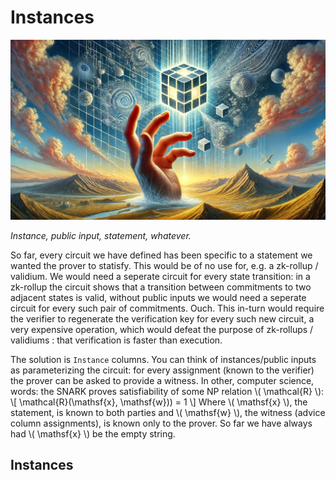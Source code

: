 # Instances

![](./top.webp)

*Instance, public input, statement, whatever.*

So far, every circuit we have defined has been specific to a statement we wanted the prover to statisfy.
This would be of no use for, e.g. a zk-rollup / validium.
We would need a seperate circuit for every state transition:
in a zk-rollup the circuit shows that a transition between commitments to two adjacent states is valid, without public inputs we would need a seperate circuit for every such pair of commitments. Ouch.
This in-turn would require the verifier to regenerate the verification key for every such new circuit, a very expensive operation, which would defeat the purpose of zk-rollups / validiums : that verification is faster than execution.

The solution is `Instance` columns.
You can think of instances/public inputs as parameterizing the circuit:
for every assignment (known to the verifier) the prover can be asked to provide a witness.
In other, computer science, words:
the SNARK proves satisfiability of some NP relation \\( \mathcal{R} \\):
\\[
  \mathcal{R}(\mathsf{x}, \mathsf{w})) = 1
\\]
Where \\( \mathsf{x} \\), the statement, is known to both parties and \\( \mathsf{w} \\), the witness (advice column assignments), is known only to the prover.
So far we have always had \\( \mathsf{x} \\) be the empty string.

## Instances
